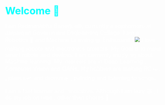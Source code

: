 <body style="color:white">
    <h1 style='color:cyan'><font size="+3">Welcome 🖖</font></h1>

<font size="+1">I am Padmanabha Banerjee🤓, currently a sophomore at Jalpaiguri Government Engineering College. I am a Robotics 🤖 and Machine Learning 💻 Enthusiast ! <img src="https://www.google.com/url?sa=i&url=https%3A%2F%2Fwww.ydcpro.com%2Fai-machine-learning&psig=AOvVaw1Dsf3Zjcv_GwGYMBUQOSGl&ust=1609969175398000&source=images&cd=vfe&ved=0CAIQjRxqFwoTCJiao9nghe4CFQAAAAAdAAAAABAP">  I love making robots and electronics projects. My Goal is to make smart robots and devices. I am currently studying about Machine learning. My interests are in Deep Learning , Computer Vision and GANs. My hobbies are making RC 🏎 , planes🛩 and drones🛸 ; painting and listening to songs. 

I am a fast learner and innovative. Although I am lazy 😁 , I do my job on time , other than chores 😬</font>


</body>
